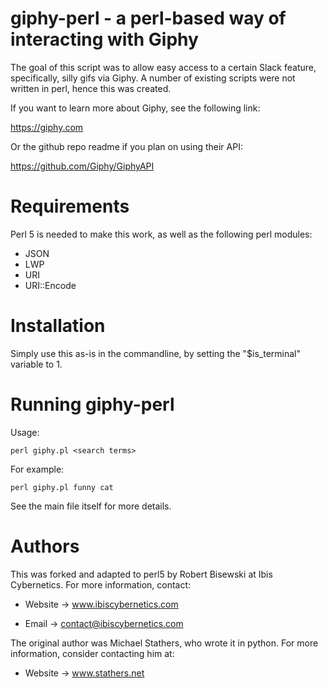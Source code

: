 # giphy-perl - a perl-based way of interacting with Giphy

The goal of this script was to allow easy access to a certain Slack
feature, specifically, silly gifs via Giphy. A number of existing scripts
were not written in perl, hence this was created.

If you want to learn more about Giphy, see the following link:

https://giphy.com

Or the github repo readme if you plan on using their API:

https://github.com/Giphy/GiphyAPI 


# Requirements

Perl 5 is needed to make this work, as well as the following perl modules:

* JSON
* LWP
* URI
* URI::Encode


# Installation

Simply use this as-is in the commandline, by setting the "$is_terminal"
variable to 1.


# Running giphy-perl 

Usage:

    perl giphy.pl <search terms>

For example:

    perl giphy.pl funny cat

See the main file itself for more details.


# Authors

This was forked and adapted to perl5 by Robert Bisewski at Ibis
Cybernetics. For more information, contact:

* Website -> www.ibiscybernetics.com

* Email -> contact@ibiscybernetics.com

The original author was Michael Stathers, who wrote it in python.
For more information, consider contacting him at:

* Website -> www.stathers.net
